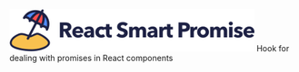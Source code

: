 <img src='https://github.com/erictooth/react-smart-promise/raw/master/media/react-smart-promise.png' height='75' width='auto' alt='React Smart Promise' />
Hook for dealing with promises in React components


